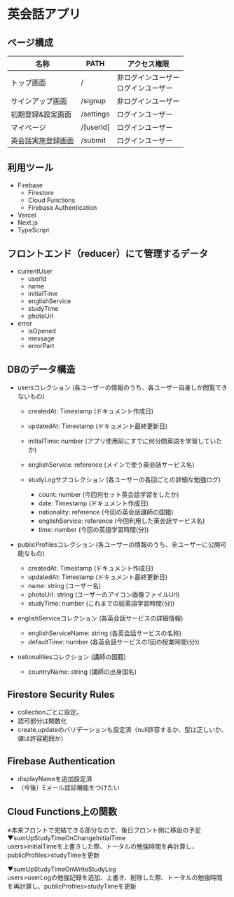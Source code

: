 # 英会話アプリ

## ページ構成
| 名称             | PATH    | アクセス権限                       | 
| ---------------- | ------- | ---------------------------------- | 
| トップ画面| /　| 非ログインユーザー<br>ログインユーザー | 
| サインアップ画面 | /signup | 非ログインユーザー| 
|初期登録&設定画面|/settings|ログインユーザー| 
|マイページ|/[userId]|ログインユーザー| 
|英会話実施登録画面|/submit|ログインユーザー| 

## 利用ツール
- Firebase
  - Firestore
  - Cloud Functions
  - Firebase Authentication
- Vercel
- Next.js
- TypeScript

## フロントエンド（reducer）にて管理するデータ
- currentUser
  - userId
  - name
  - initialTime
  - englishService
  - studyTime
  - photoUrl
- error
  - isOpened
  - message
  - errorPart

## DBのデータ構造
- usersコレクション (各ユーザーの情報のうち、各ユーザー自身しか閲覧できないもの)
  - createdAt: Timestamp (ドキュメント作成日)
  - updatedAt: Timestamp (ドキュメント最終更新日)
  - initialTime: number (アプリ使用前にすでに何分間英語を学習していたか)
  - englishService: reference (メインで使う英会話サービス名)
  
  - studyLogサブコレクション (各ユーザーの各回ごとの詳細な勉強ログ)
    - count: number (今回何セット英会話学習をしたか)
    - date: Timestamp (ドキュメント作成日)
    - nationality: reference (今回の英会話講師の国籍)
    - englishService: reference (今回利用した英会話サービス名)
    - time: number (今回の英語学習時間(分))

- publicProfilesコレクション (各ユーザーの情報のうち、全ユーザーに公開可能なもの)
  - createdAt: Timestamp (ドキュメント作成日)
  - updatedAt: Timestamp (ドキュメント最終更新日)
  - name: string (ユーザー名)
  - photoUrl: string (ユーザーのアイコン画像ファイルUrl)
  - studyTime: number (これまでの総英語学習時間(分))

- englishServiceコレクション (各英会話サービスの詳細情報)
  - englishServiceName: string (各英会話サービスの名称)
  - defaultTime: number (各英会話サービスの1回の授業時間(分))

- nationalitiesコレクション (講師の国籍)
  - countryName: string (講師の出身国名)

## Firestore Security Rules
- collectionごとに設定。
- 認可部分は関数化
- create,updateのバリデーションも設定済（null許容するか、型は正しいか、値は許容範囲か）

## Firebase Authentication
- displayNameを追加設定済
- （今後）Eメール認証機能をつけたい

## Cloud Functions上の関数
※本来フロントで完結できる部分なので、後日フロント側に移設の予定  
▼sumUpStudyTimeOnChangeInitialTime  
users>initialTimeを上書きした際、トータルの勉強時間を再計算し、publicProfiles>studyTimeを更新

▼sumUpStudyTimeOnWriteStudyLog  
users>userLogの勉強記録を追加、上書き、削除した際、トータルの勉強時間を再計算し、publicProfiles>studyTimeを更新
